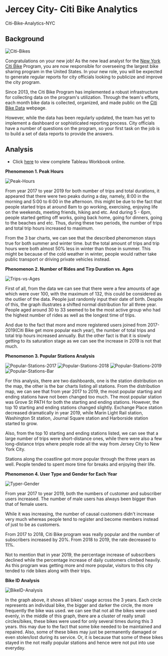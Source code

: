 # Jercey City- Citi Bike Analytics
 Citi-Bike-Analytics-NYC

## Background

![Citi-Bikes](Images/citi-bike-station-bikes.jpg)

Congratulations on your new job! As the new lead analyst for the [New York Citi Bike](https://en.wikipedia.org/wiki/Citi_Bike) Program, you are now responsible for overseeing the largest bike sharing program in the United States. In your new role, you will be expected to generate regular reports for city officials looking to publicize and improve the city program.

Since 2013, the Citi Bike Program has implemented a robust infrastructure for collecting data on the program's utilization. Through the team's efforts, each month bike data is collected, organized, and made public on the [Citi Bike Data](https://www.citibikenyc.com/system-data) webpage.

However, while the data has been regularly updated, the team has yet to implement a dashboard or sophisticated reporting process. City officials have a number of questions on the program, so your first task on the job is to build a set of data reports to provide the answers.

## Analysis

* Click [here](https://public.tableau.com/profile/hao.chu#!/vizhome/NYC-Citi-Bike-Analytics/Story-JerceyCity) to view complete Tableau Workbook online.

**Phenomenon 1. Peak Hours**

![Peak-Hours](Images/Peak-Hours.PNG)

From year 2017 to year 2019 for both number of trips and total durations, it appeared that there were two peaks during a day, namely, 8:00 in the morning and 5:00 to 6:00 in the afternoon. this might be due to the fact that people started trips at around 8am to go working, exercising, enjoying life on the weekends, meeting friends, hiking and etc. And during 5 - 6pm, people started getting off works, going back home, going for dinners, going to the beaches and etc. Thus, during these two periods, the number of trips and total trip hours increased to maximum. 

From the 3 bar charts, we can see that the described phenomenon stays true for both summer and winter time. but the total amount of trips and trip hours were both almost 50% less in winter than those in summer. This might be because of the cold weather in winter, people would rather take public transport or driving private vehicles instead.

**Phenomenon 2. Number of Rides and Tirp Duration vs. Ages**

![Trips-vs-Ages](Images/Number-of-Trips-and-Trip-Durations-vs.-Ages.PNG)

First of all, from the data we can see that there were a few amounts of age which were over 100, with the maximum of 132, this could be considered as the outlier of the data. People just randomly input their date of birth. Despite of this, the graph illustrates a shifted normal distribution for all three year. People aged around 30 to 33 seemed to be the most active group who had the highest number of rides as well as the longest time of trips.  

And due to the fact that more and more registered users joined from 2017-2019(Citi Bike get more popular each year), the number of total trips and total trip hours increased annually. But the other fact is that it is slowly getting to its saturation stage as we can see the increase in 2019 is not that much.

**Phenomenon 3. Popular Stations Analysis**

![Popular-Stations-2017](Images/Popular-Stations-2017.PNG) 
![Popular-Stations-2018](Images/Popular-Stations-2018.PNG) 
![Popular-Stations-2019](Images/Popular-Stations-2019.PNG)
![Popular-Stations-Bar](Images/Popular-Stations-Bar-Chart.PNG)

For this analysis, there are two dashboards, one is the station distribution on the map, the other is the bar charts listing all stations. From the distribution map, we can see that from year 2017 to 2019, the most popular starting and ending stations have not been changed too much. The most popular station was Grove St PATH for both the starting and ending stations. However, the top 10 starting and ending stations changed slightly. Exchange Place station decreased dramatically in year 2019, while Marin Light Rail station, Washington St station, Journal Square station and Harborside station started to grow. 

Also, from the top 10 starting and ending stations listed, we can see that a large number of trips were short-distance ones, while there were also a few long-distance trips where people rode all the way from Jersey City to New York City. 

Stations along the coastline got more popular through the three years as well. People tended to spent more time for breaks and enjoying their life.

**Phenomenon 4. User Type and Gender for Each Year**

![Typer-Gender](Images/User-Type-and-Gender.PNG)

From year 2017 to year 2019, both the numbers of customer and subscriber users increased. The number of male users has always been bigger than that of female users.

While it was increasing, the number of causal customers didn't increase very much whereas people tend to register and become members instead of just to be as customers.

From 2017 to 2018, Citi Bike program was really popular and the number of subscribers increased by 20%. From 2018 to 2019, the rate decreased to 11%.

Not to mention that in year 2019, the percentage increase of subscribers declined while the percentage increase of daily customers climbed heavily. As this program was getting more and more popular, visitors to this city tended to ride bikes along with their trips.

**Bike ID Analysis**

![BikeID-Analysis](Images/BikeID-Analysis.PNG)

In the graph above, it shows all bikes' usage across the 3 years. Each circle represents an individual bike, the bigger and darker the circle, the more frequently the bike was used. we can see that not all the bikes were used evenly, in the middle of this graph, there are a cluster of really small circles/bikes, these bikes were used for only several times during this 3 years. this may due to the fact that some bike needed to be maintained and repaired. Also, some of these bikes may just be permanently damaged or even stolen/lost during its service. Or, it is because that some of these bikes stayed in the not really popular stations and hence were not put into use everyday.
